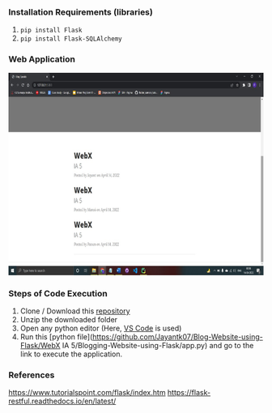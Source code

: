 ### Installation Requirements (libraries)

  1. ```pip install Flask```
  2. ```pip install Flask-SQLAlchemy```

### Web Application

<div align='center'>
<img src = 'WebX IA 5/Blogging-Website-using-Flask/templates/home.jpeg' height="400px">
</div>

### Steps of Code Execution

  1. Clone / Download this [repository](https://github.com/Jayantk07/Blog-Website-using-Flask)
  2. Unzip the downloaded folder
  3. Open any python editor (Here, [VS Code](https://code.visualstudio.com/) is used)
  4. Run this [python file](https://github.com/Jayantk07/Blog-Website-using-Flask/WebX IA 5/Blogging-Website-using-Flask/app.py) and go to the link to execute the application.

### References

https://www.tutorialspoint.com/flask/index.htm
https://flask-restful.readthedocs.io/en/latest/
